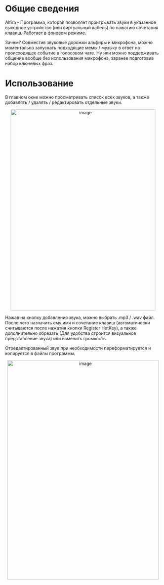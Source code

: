 # Общие сведения
Alfira - Программа, которая позволяет проигрывать звуки в указанное выходное устройство (или виртуальный кабель) по нажатию сочетания клавиш. Работает в фоновом режиме.

Зачем? Совместив звуковые дорожки альфиры и микрофона, можно моментально запускать подходящие мемы / музыку в ответ на происходящее событие в голосовом чате. Ну или можно поддерживать общение вообще без использования микрофона, заранее подготовив набор ключевых фраз.

# Использование
В главном окне можно просматривать список всех звуков, а также добавлять / удалять / редактировать отдельные звуки.

<p align="center">
  <img width="468" height="651" alt="image" src="https://github.com/user-attachments/assets/957c9957-6c65-4740-8333-ca6f890f339d" />
</p>


Нажав на кнопку добавления звука, можно выбрать .mp3 / .wav файл. После чего назначить ему имя и сочетание клавиш (автоматически считываются после нажатия кнопки Register HotKey), а также дополнительно обрезать (Для удобства строится визуальное представление звука) или изменить громкость.

Отредактированный звук при необходимости переформатируется и копируется в файлы программы.

<p align="center">
<img width="490" height="710" alt="image" src="https://github.com/user-attachments/assets/ecba9071-eab0-43e0-b3c2-8612218d3db2" />
</p>
